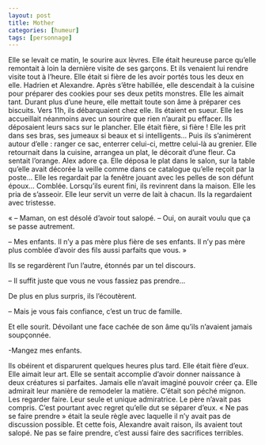 ```yaml
---
layout: post
title: Mother
categories: [humeur]
tags: [personnage]
---
```


Elle se levait ce matin, le sourire aux lèvres. Elle était heureuse parce qu’elle remontait à loin la dernière visite de ses garçons. Et ils venaient lui rendre visite tout à l’heure. Elle était si fière de les avoir portés tous les deux en elle. Hadrien et Alexandre.
Après s’être habillée, elle descendait à la cuisine pour préparer des cookies pour ses deux petits monstres. Elle les aimait tant.
Durant plus d’une heure, elle mettait toute son âme à préparer ces biscuits.
Vers 11h, ils débarquaient chez elle. Ils étaient en sueur. Elle les accueillait néanmoins avec un sourire que rien n’aurait pu effacer. Ils déposaient leurs sacs sur le plancher. Elle était fière, si fière ! Elle les prit dans ses bras, ses jumeaux si beaux et si intelligents…
Puis ils s’animèrent autour d’elle : ranger ce sac, enterrer celui-ci, mettre celui-là au grenier. Elle retournait dans la cuisine, arrangea un plat, le décorait d’une fleur. Ca sentait l’orange. Alex adore ça.
Elle déposa le plat dans le salon, sur la table qu’elle avait décorée la veille comme dans ce catalogue qu’elle reçoit par la poste… Elle les regardait par la fenêtre jouant avec les pelles de son défunt époux… Comblée.
Lorsqu’ils eurent fini, ils revinrent dans la maison. Elle les pria de s’asseoir. Elle leur servit un verre de lait à chacun. Ils la regardaient avec tristesse.

« – Maman, on est désolé d’avoir tout salopé.
– Oui, on aurait voulu que ça se passe autrement.

– Mes enfants. Il n’y a pas mère plus fière de ses enfants. Il n’y pas mère plus comblée d’avoir des fils aussi parfaits que vous. »

Ils se regardèrent l’un l’autre, étonnés par un tel discours.

– Il suffit juste que vous ne vous fassiez pas prendre…

De plus en plus surpris, ils l’écoutèrent.

– Mais je vous fais confiance, c’est un truc de famille.

Et elle sourit. Dévoilant une face cachée de son âme qu’ils n’avaient jamais soupçonnée.

-Mangez mes enfants.

Ils obéirent et disparurent quelques heures plus tard. Elle était fière d’eux. Elle aimait leur art. Elle se sentait accomplie d’avoir donner naissance à deux créatures si parfaites. Jamais elle n’avait imaginé pouvoir créer ça. Elle admirait leur manière de remodeler la matière. C’était son péché mignon. Les regarder faire. Leur seule et unique admiratrice. Le père n’avait pas compris.
C’est pourtant avec regret qu’elle dut se séparer d’eux. « Ne pas se faire prendre » était la seule règle avec laquelle il n’y avait pas de discussion possible. Et cette fois, Alexandre avait raison, ils avaient tout salopé. Ne pas se faire prendre, c’est aussi faire des sacrifices terribles.
